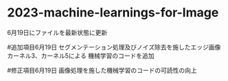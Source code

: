 # 2023-machine-learnings-for-Image
6月19日にファイルを最新状態に更新

#追加項目6月19日
セグメンテーション処理及びノイズ除去を施したエッジ画像カーネル3、カーネル5による
機械学習のコードを追加

#修正項目6月19日
画像処理を施した機械学習のコードの可読性の向上
